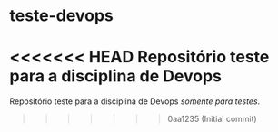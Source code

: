 # teste-devops
<<<<<<< HEAD
Repositório teste para a disciplina de Devops
=======
Repositório teste para a disciplina de Devops *somente para testes*.
>>>>>>> 0aa1235 (Initial commit)

